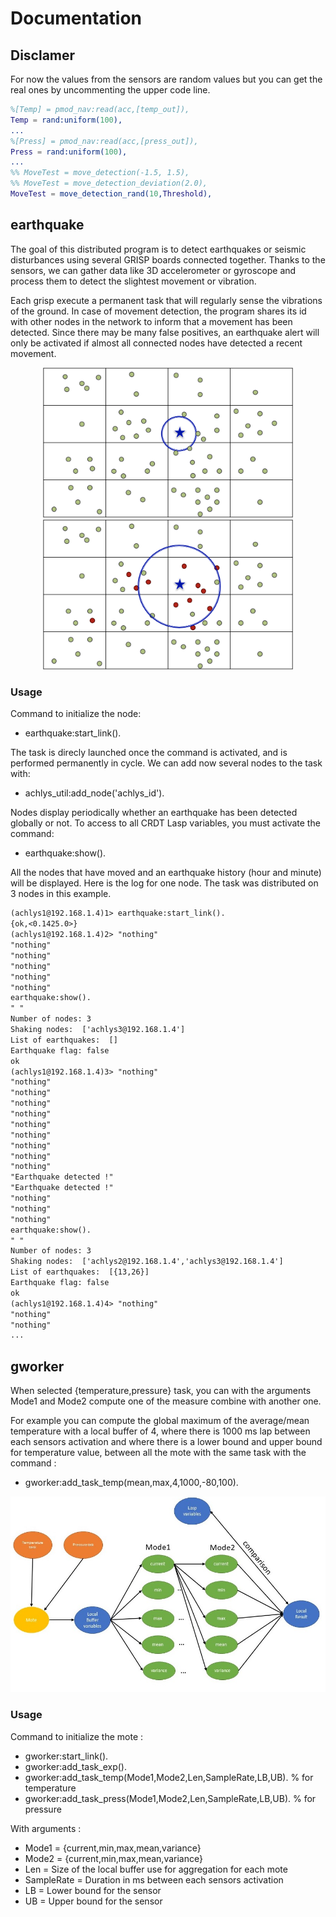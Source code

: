 # Documentation
## Disclamer

For now the values from the sensors are random values but you can get the real ones by uncommenting the upper code line.

```erlang
%[Temp] = pmod_nav:read(acc,[temp_out]),
Temp = rand:uniform(100),
...
%[Press] = pmod_nav:read(acc,[press_out]),
Press = rand:uniform(100),
...
%% MoveTest = move_detection(-1.5, 1.5),
%% MoveTest = move_detection_deviation(2.0),
MoveTest = move_detection_rand(10,Threshold),
```

## earthquake

The goal of this distributed program is to detect earthquakes or seismic disturbances using several GRISP boards connected together. Thanks to the sensors, we can gather data like 3D accelerometer or gyroscope and process them to detect the slightest movement or vibration.

Each grisp execute a permanent task that will regularly sense the vibrations of the ground. In case of movement detection, the program shares its id with other nodes in the network to inform that a movement has been detected. Since there may be many false positives, an earthquake alert will only be activated if almost all connected nodes have detected a recent movement.


<p align="center">
  <img src="resources/quake0.png" alt="EDoc" width="400"/>
  <img src="resources/quake1.png" alt="EDoc" width="400"/>
</p>


### Usage 

Command to initialize the node: 
- earthquake:start_link().

The task is direcly launched once the command is activated, and is performed permanently in cycle. We can add now several nodes to the task with: 
- achlys_util:add_node('achlys_id').

Nodes display periodically whether an earthquake has been detected globally or not. To access to all CRDT Lasp variables, you must activate the command: 
- earthquake:show(). 

All the nodes that have moved and an earthquake history (hour and minute) will be displayed. Here is the log for one node. The task was distributed on 3 nodes in this example.

```txt
(achlys1@192.168.1.4)1> earthquake:start_link().
{ok,<0.1425.0>}
(achlys1@192.168.1.4)2> "nothing"
"nothing"
"nothing"
"nothing"
"nothing"
"nothing"
earthquake:show().
" "
Number of nodes: 3
Shaking nodes:  ['achlys3@192.168.1.4']
List of earthquakes:  []
Earthquake flag: false
ok
(achlys1@192.168.1.4)3> "nothing"
"nothing"
"nothing"
"nothing"
"nothing"
"nothing"
"nothing"
"nothing"
"nothing"
"nothing"
"Earthquake detected !"
"Earthquake detected !"
"nothing"
"nothing"
"nothing"
earthquake:show().
" "
Number of nodes: 3
Shaking nodes:  ['achlys2@192.168.1.4','achlys3@192.168.1.4']
List of earthquakes:  [{13,26}]
Earthquake flag: false
ok
(achlys1@192.168.1.4)4> "nothing"
"nothing"
"nothing"
...
```

## gworker

When selected {temperature,pressure} task, you can with the arguments Mode1 and Mode2 compute one of the measure combine with another one. 

For example you can compute the global maximum of the average/mean temperature with a local buffer of 4, where there is 1000 ms lap between each sensors activation and where there is a lower bound and upper bound for temperature value, between all the mote with the same task with the command : 
- gworker:add_task_temp(mean,max,4,1000,-80,100). 

<p align="center">
  <img src="resources/presentation_gworker.jpg" alt="EDoc" width="800"/>
</p>

### Usage 

Command to initialize the mote : 
- gworker:start_link().
- gworker:add_task_exp().
- gworker:add_task_temp(Mode1,Mode2,Len,SampleRate,LB,UB). % for temperature
- gworker:add_task_press(Mode1,Mode2,Len,SampleRate,LB,UB). % for pressure

With arguments : 
- Mode1      = {current,min,max,mean,variance}
- Mode2      = {current,min,max,mean,variance}
- Len        = Size of the local buffer use for aggregation for each mote
- SampleRate = Duration in ms between each sensors activation
- LB         = Lower bound for the sensor
- UB         = Upper bound for the sensor


